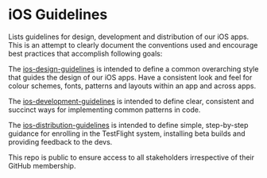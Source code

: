 # iOS Guidelines

Lists guidelines for design, development and distribution of our iOS apps. This is an attempt to clearly document the conventions used and encourage best practices that accomplish following goals:

The [ios-design-guidelines](https://github.com/nrccua/testflight-distribution-guidelines-ios/blob/master/ios-design-guidelines.md) is intended to define a common overarching style that guides the design of our iOS apps. Have a consistent look and feel for colour schemes, fonts, patterns and layouts within an app and across apps.

The [ios-development-guidelines](https://github.com/nrccua/testflight-distribution-guidelines-ios/blob/master/ios-development-guidelines.md) is intended to define clear, consistent and succinct ways for implementing common patterns in code. 

The [ios-distribution-guidelines](https://github.com/nrccua/testflight-distribution-guidelines-ios/blob/master/ios-distribution-guidelines.md) is intended to define simple, step-by-step guidance for enrolling in the TestFlight system, installing beta builds and providing feedback to the devs.

This repo is public to ensure access to all stakeholders irrespective of their GitHub membership. 
